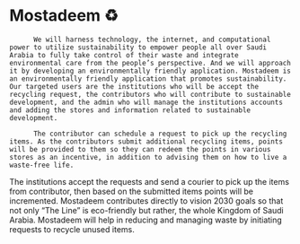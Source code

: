 # Mostadeem ♻️
          We will harness technology, the internet, and computational power to utilize sustainability to empower people all over Saudi Arabia to fully take control of their waste and integrate environmental care from the people’s perspective. And we will approach it by developing an environmentally friendly application. Mostadeem is an environmentally friendly application that promotes sustainability. Our targeted users are the institutions who will be accept the recycling request, the contributors who will contribute to sustainable development, and the admin who will manage the institutions accounts and adding the stores and information related to sustainable development. 

          The contributor can schedule a request to pick up the recycling items. As the contributors submit additional recycling items, points will be provided to them so they can redeem the points in various stores as an incentive, in addition to advising them on how to live a waste-free life. 
The institutions accept the requests and send a courier to pick up the items from contributor, then based on the submitted items points will be incremented. Mostadeem contributes directly to vision 2030 goals so that not only “The Line” is eco-friendly but rather, the whole Kingdom of Saudi Arabia. Mostadeem will help in reducing and managing waste by initiating requests to recycle unused items. 

